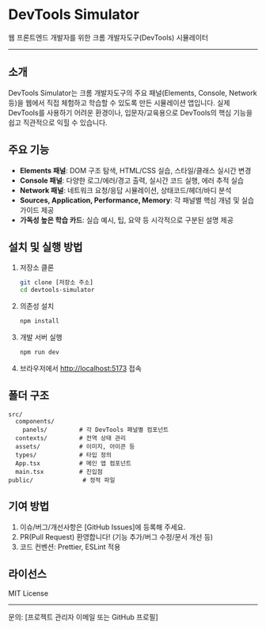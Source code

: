 # DevTools Simulator

웹 프론트엔드 개발자를 위한 크롬 개발자도구(DevTools) 시뮬레이터

---

## 소개

DevTools Simulator는 크롬 개발자도구의 주요 패널(Elements, Console, Network 등)을 웹에서 직접 체험하고 학습할 수 있도록 만든 시뮬레이션 앱입니다. 실제 DevTools를 사용하기 어려운 환경이나, 입문자/교육용으로 DevTools의 핵심 기능을 쉽고 직관적으로 익힐 수 있습니다.

## 주요 기능

- **Elements 패널**: DOM 구조 탐색, HTML/CSS 실습, 스타일/클래스 실시간 변경
- **Console 패널**: 다양한 로그/에러/경고 출력, 실시간 코드 실행, 에러 추적 실습
- **Network 패널**: 네트워크 요청/응답 시뮬레이션, 상태코드/헤더/바디 분석
- **Sources, Application, Performance, Memory**: 각 패널별 핵심 개념 및 실습 가이드 제공
- **가독성 높은 학습 카드**: 실습 예시, 팁, 요약 등 시각적으로 구분된 설명 제공

## 설치 및 실행 방법

1. 저장소 클론
   ```bash
   git clone [저장소 주소]
   cd devtools-simulator
   ```
2. 의존성 설치
   ```bash
   npm install
   ```
3. 개발 서버 실행
   ```bash
   npm run dev
   ```
4. 브라우저에서 [http://localhost:5173](http://localhost:5173) 접속

## 폴더 구조

```
src/
  components/
    panels/         # 각 DevTools 패널별 컴포넌트
  contexts/         # 전역 상태 관리
  assets/           # 이미지, 아이콘 등
  types/            # 타입 정의
  App.tsx           # 메인 앱 컴포넌트
  main.tsx          # 진입점
public/              # 정적 파일
```

## 기여 방법

1. 이슈/버그/개선사항은 [GitHub Issues]에 등록해 주세요.
2. PR(Pull Request) 환영합니다! (기능 추가/버그 수정/문서 개선 등)
3. 코드 컨벤션: Prettier, ESLint 적용

## 라이선스

MIT License

---

문의: [프로젝트 관리자 이메일 또는 GitHub 프로필]
